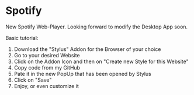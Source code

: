 # Spotify

New Spotify Web-Player.
Looking forward to modify the Desktop App soon.

Basic tutorial:

1.  Download the "Stylus" Addon for the Browser of your choice
2.  Go to your desired Website
3. Click on the Addon Icon and then on "Create new Style for this Website"
4. Copy code from my GitHub
5. Pate it in the new PopUp that has been opened by Stylus
6. Click on "Save"
7. Enjoy, or even customize it
